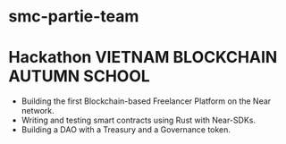 # smc-partie-team
# Hackathon VIETNAM BLOCKCHAIN AUTUMN SCHOOL

- Building the first Blockchain-based Freelancer Platform on the Near network.
- Writing and testing smart contracts using Rust with Near-SDKs.
- Building a DAO with a Treasury and a Governance token.

